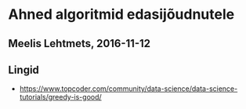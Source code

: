 # Ahned algoritmid edasijõudnutele
## Meelis Lehtmets, 2016-11-12

## Lingid

* https://www.topcoder.com/community/data-science/data-science-tutorials/greedy-is-good/
